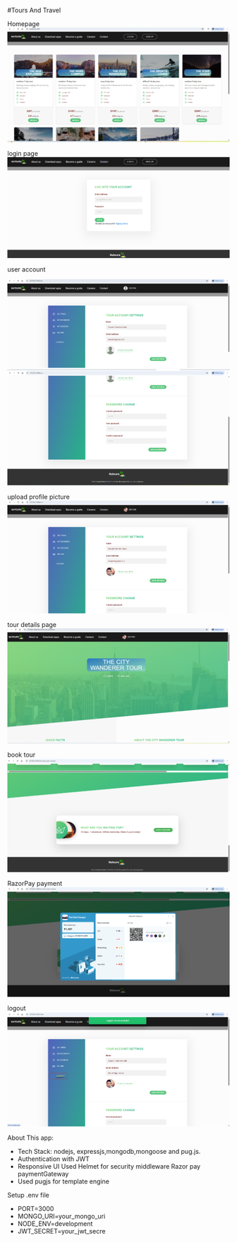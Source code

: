 #Tours And Travel

Homepage
![Demo App](./public/img/tourss.png)

login page
![Demo App](./public/img/tours-login.png)

user account

![Demo App](./public/img/tours-profile1.png)
![Demo App](./public/img/tours-profile2.png)

upload profile picture
![alt text](image-1.png)

tour details page
![alt text](image-2.png)

book tour
![alt text](image-4.png)

RazorPay payment
![alt text](image-5.png)

logout
![Demo App](./public/img/tours-logout.png)



About This app:

-    Tech Stack: nodejs, expressjs,mongodb,mongoose and pug.js.
-    Authentication with JWT
-    Responsive UI
     Used Helmet for security middleware
     Razor pay paymentGateway  
-    Used pugjs for template engine

Setup .env file
- PORT=3000
- MONGO_URI=your_mongo_uri
- NODE_ENV=development
- JWT_SECRET=your_jwt_secre

